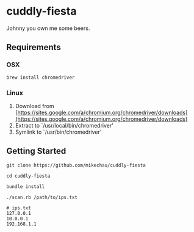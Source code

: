 # cuddly-fiesta

Johnny you own me some beers.

## Requirements

### OSX

```
brew install chromedriver
```

### Linux

1. Download from [https://sites.google.com/a/chromium.org/chromedriver/downloads](https://sites.google.com/a/chromium.org/chromedriver/downloads)
2. Extract to `/usr/local/bin/chromedriver'
3. Symlink to `/usr/bin/chromedriver'

## Getting Started

```
git clone https://github.com/mikechau/cuddly-fiesta

cd cuddly-fiesta

bundle install

./scan.rb /path/to/ips.txt
```

```
# ips.txt
127.0.0.1
10.0.0.1
192.168.1.1
```


